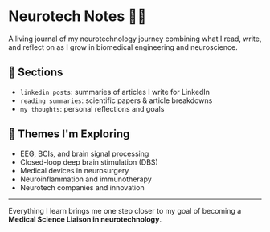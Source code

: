 # Neurotech Notes 🧠📝

A living journal of my neurotechnology journey  combining what I read, write, and reflect on as I grow in biomedical engineering and neuroscience.

## 📘 Sections

- `linkedin posts`: summaries of articles I write for LinkedIn  
- `reading summaries`: scientific papers & article breakdowns  
- `my thoughts`: personal reflections and goals

## 🧠 Themes I'm Exploring

- EEG, BCIs, and brain signal processing  
- Closed-loop deep brain stimulation (DBS)  
- Medical devices in neurosurgery  
- Neuroinflammation and immunotherapy  
- Neurotech companies and innovation

---

Everything I learn brings me one step closer to my goal of becoming a **Medical Science Liaison in neurotechnology**.
